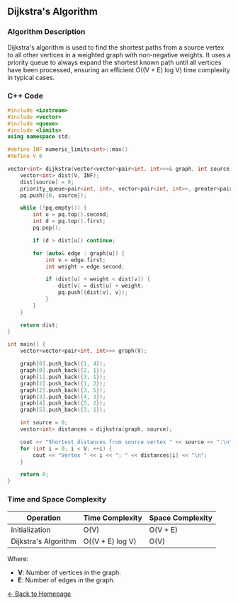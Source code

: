 ## Dijkstra's Algorithm

### Algorithm Description
Dijkstra's algorithm is used to find the shortest paths from a source vertex to all other vertices in a weighted graph with non-negative weights. It uses a priority queue to always expand the shortest known path until all vertices have been processed, ensuring an efficient O((V + E) log V) time complexity in typical cases.

### C++ Code

```cpp
#include <iostream>
#include <vector>
#include <queue>
#include <limits>
using namespace std;

#define INF numeric_limits<int>::max()
#define V 6

vector<int> dijkstra(vector<vector<pair<int, int>>>& graph, int source) {
    vector<int> dist(V, INF);
    dist[source] = 0;
    priority_queue<pair<int, int>, vector<pair<int, int>>, greater<pair<int, int>>> pq;
    pq.push({0, source});

    while (!pq.empty()) {
        int u = pq.top().second;
        int d = pq.top().first;
        pq.pop();

        if (d > dist[u]) continue;

        for (auto& edge : graph[u]) {
            int v = edge.first;
            int weight = edge.second;

            if (dist[u] + weight < dist[v]) {
                dist[v] = dist[u] + weight;
                pq.push({dist[v], v});
            }
        }
    }

    return dist;
}

int main() {
    vector<vector<pair<int, int>>> graph(V);

    graph[0].push_back({1, 4});
    graph[0].push_back({2, 1});
    graph[1].push_back({3, 1});
    graph[2].push_back({1, 2});
    graph[2].push_back({3, 5});
    graph[3].push_back({4, 3});
    graph[4].push_back({5, 2});
    graph[5].push_back({3, 1});

    int source = 0;
    vector<int> distances = dijkstra(graph, source);

    cout << "Shortest distances from source vertex " << source << ":\n";
    for (int i = 0; i < V; ++i) {
        cout << "Vertex " << i << ": " << distances[i] << "\n";
    }

    return 0;
}
```
### Time and Space Complexity

| Operation               | Time Complexity              | Space Complexity         |
|-------------------------|------------------------------|--------------------------|
| Initialization          | O(V)                         | O(V + E)                 |
| Dijkstra's Algorithm    | O((V + E) log V)             | O(V)                     |

Where:
- **V**: Number of vertices in the graph.
- **E**: Number of edges in the graph.

[← Back to Homepage](https://mehwishferoz.github.io/#2--routing-algorithms)